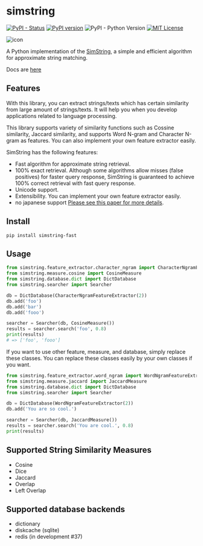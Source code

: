 # simstring
[![PyPI - Status](https://img.shields.io/pypi/status/simstring-fast.svg)](https://pypi.org/project/simstring-fast/)
[![PyPI version](https://badge.fury.io/py/simstring-fast.svg)](https://badge.fury.io/py/simstring-fast)
![PyPI - Python Version](https://img.shields.io/pypi/pyversions/simstring-fast)
[![MIT License](http://img.shields.io/badge/license-MIT-blue.svg?style=flat)](LICENSE)

![icon](simstring/docs/strings_icon.png)

A Python implementation of the [SimString](http://www.chokkan.org/software/simstring/index.html.en), a simple and efficient algorithm for approximate string matching.

Docs are [here](https://banking-circle-advanced-analytics.github.io/simstring-fast/)

## Features
With this library, you can extract strings/texts which has certain similarity from large amount of strings/texts. It will help you when you develop applications related to language processing.

This library supports variety of similarity functions such as Cossine similarity, Jaccard similarity, and supports Word N-gram and Character N-gram as features. You can also implement your own feature extractor easily.

SimString has the following features:

* Fast algorithm for approximate string retrieval.
* 100% exact retrieval. Although some algorithms allow misses (false positives) for faster query response, SimString is guaranteed to achieve 100% correct retrieval with fast query response.
* Unicode support.
* Extensibility. You can implement your own feature extractor easily.
* no japanese support
[Please see this paper for more details](http://www.aclweb.org/anthology/C10-1096).


## Install
```
pip install simstring-fast
```

## Usage
```python
from simstring.feature_extractor.character_ngram import CharacterNgramFeatureExtractor
from simstring.measure.cosine import CosineMeasure
from simstring.database.dict import DictDatabase
from simstring.searcher import Searcher

db = DictDatabase(CharacterNgramFeatureExtractor(2))
db.add('foo')
db.add('bar')
db.add('fooo')

searcher = Searcher(db, CosineMeasure())
results = searcher.search('foo', 0.8)
print(results)
# => ['foo', 'fooo']
```

If you want to use other feature, measure, and database, simply replace these classes. You can replace these classes easily by your own classes if you want.

```python
from simstring.feature_extractor.word_ngram import WordNgramFeatureExtractor
from simstring.measure.jaccard import JaccardMeasure
from simstring.database.dict import DictDatabase
from simstring.searcher import Searcher

db = DictDatabase(WordNgramFeatureExtractor(2))
db.add('You are so cool.')

searcher = Searcher(db, JaccardMeasure())
results = searcher.search('You are cool.', 0.8)
print(results)
```

## Supported String Similarity Measures
- Cosine
- Dice
- Jaccard
- Overlap
- Left Overlap


## Supported database backends
- dictionary
- diskcache (sqlite)
- redis (in development #37)